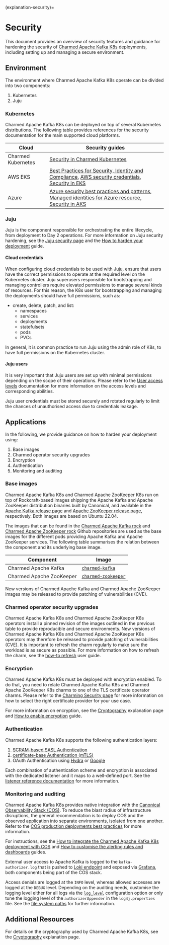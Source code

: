 (explanation-security)=
# Security

This document provides an overview of security features and guidance for hardening the security of [Charmed Apache Kafka K8s](https://charmhub.io/kafka-k8s) deployments, including setting up and managing a secure environment.

## Environment

The environment where Charmed Apache Kafka K8s operate can be divided into two components:

1. Kubernetes
2. Juju 

### Kubernetes

Charmed Apache Kafka K8s can be deployed on top of several Kubernetes distributions. 
The following table provides references for the security documentation for the 
main supported cloud platforms.

| Cloud              | Security guides                                                                                                                                                                                                                                                                                                                                   |
|--------------------|--------------------------------------------------------------------------------------------------------------------------------------------------------------------------------------------------------------------------------------------------------------------------------------------------------------------------------------------------|
| Charmed Kubernetes | [Security in Charmed Kubernetes](https://ubuntu.com/kubernetes/docs/security)                                                                                                                                                                                                                                                                    |
| AWS EKS            | [Best Practices for Security, Identity and Compliance](https://aws.amazon.com/architecture/security-identity-compliance), [AWS security credentials](https://docs.aws.amazon.com/IAM/latest/UserGuide/security-creds.html#access-keys-and-secret-access-keys), [Security in EKS](https://docs.aws.amazon.com/eks/latest/userguide/security.html) | 
| Azure              | [Azure security best practices and patterns](https://learn.microsoft.com/en-us/azure/security/fundamentals/best-practices-and-patterns), [Managed identities for Azure resource](https://learn.microsoft.com/en-us/entra/identity/managed-identities-azure-resources/), [Security in AKS](https://learn.microsoft.com/en-us/azure/aks/concepts-security)                                                      |

### Juju 

Juju is the component responsible for orchestrating the entire lifecycle, from deployment to Day 2 operations. For more information on Juju security hardening, see the
[Juju security page](/) and the [How to harden your deployment](https://juju.is/docs/juju/harden-your-deployment) guide.

#### Cloud credentials

When configuring cloud credentials to be used with Juju, ensure that users have the correct permissions to operate at the required level on the Kubernetes cluster. 
Juju superusers responsible for bootstrapping and managing controllers require elevated permissions to manage several kinds of resources. For this reason, the 
K8s user for bootstrapping and managing the deployments should have full permissions, such as: 

* create, delete, patch, and list:
  * namespaces
  * services
  * deployments
  * statefulsets
  * pods
  * PVCs

In general, it is common practice to run Juju using the admin role of K8s, to have full permissions on the Kubernetes cluster. 

#### Juju users

It is very important that Juju users are set up with minimal permissions depending on the scope of their operations. 
Please refer to the [User access levels](https://juju.is/docs/juju/user-permissions) documentation for more information on the access levels and corresponding abilities. 

Juju user credentials must be stored securely and rotated regularly to limit the chances of unauthorised access due to credentials leakage.

## Applications

In the following, we provide guidance on how to harden your deployment using:

1. Base images
2. Charmed operator security upgrades
3. Encryption 
4. Authentication
5. Monitoring and auditing

### Base images

Charmed Apache Kafka K8s and Charmed Apache ZooKeeper K8s run on top of Rockcraft-based images shipping the Apache Kafka and Apache ZooKeeper 
distribution binaries built by Canonical, and available in the [Apache Kafka release page](https://launchpad.net/kafka-releases) and 
[Apache ZooKeeper release page](https://launchpad.net/zookeeper-releases), respectively. Both images are based on Ubuntu 22.04. 

The images that can be found in the [Charmed Apache Kafka rock](https://github.com/canonical/charmed-spark-rock) and 
[Charmed Apache ZooKeeper rock](https://github.com/canonical/charmed-zookeeper-rock) Github repositories are used as the base 
images for the different pods providing Apache Kafka and Apache ZooKeeper services. 
The following table summarises the relation between the component and its underlying base image. 

| Component         | Image                                                                                                 |
|-------------------|-------------------------------------------------------------------------------------------------------|
| Charmed Apache Kafka     | [`charmed-kafka`](https://github.com/orgs/canonical/packages/container/package/charmed-kafka)         |
| Charmed Apache ZooKeeper | [`charmed-zookeeper`](https://github.com/orgs/canonical/packages/container/package/charmed-zookeeper) |

New versions of Charmed Apache Kafka and Charmed Apache ZooKeeper images may be released to provide patching of vulnerabilities (CVE). 

### Charmed operator security upgrades

Charmed Apache Kafka K8s and Charmed Apache ZooKeeper K8s operators install a pinned revision of the images outlined in the previous table 
to provide reproducible and secure environments. 
New versions of Charmed Apache Kafka K8s and Charmed Apache ZooKeeper K8s operators may therefore be released to provide patching of vulnerabilities (CVE). 
It is important to refresh the charm regularly to make sure the workload is as secure as possible. 
For more information on how to refresh the charm, see the [how-to refresh](/) user guide.

### Encryption

Charmed Apache Kafka K8s must be deployed with encryption enabled. 
To do that, you need to relate Charmed Apache Kafka K8s and Charmed Apache ZooKeeper K8s charms to one of the TLS certificate operator charms. 
Please refer to the [Charming Security page](https://charmhub.io/topics/security-with-x-509-certificates) for more information on how to select the right certificate
provider for your use case. 

For more information on encryption, see the [Cryptography](/) explanation page and [How to enable encryption](/) guide.

### Authentication

Charmed Apache Kafka K8s supports the following authentication layers:

1. [SCRAM-based SASL Authentication](/)
2. [certificate-base Authentication (mTLS)](/)
3. OAuth Authentication using [Hydra](/) or [Google](/)

Each combination of authentication scheme and encryption is associated with the dedicated listener and it maps to a well-defined port. 
See the [listener reference documentation](/) for more information. 

### Monitoring and auditing

Charmed Apache Kafka K8s provides native integration with the [Canonical Observability Stack (COS)](https://charmhub.io/topics/canonical-observability-stack).
To reduce the blast radius of infrastructure disruptions, the general recommendation is to deploy COS and the observed application into separate environments, isolated from one another. Refer to the [COS production deployments best practices](https://charmhub.io/topics/canonical-observability-stack/reference/best-practices) for more information. 

For instructions, see the [How to integrate the Charmed Apache Kafka K8s deployment with COS](/) and [How to customise the alerting rules and dashboards](/) guides.

External user access to Apache Kafka is logged to the `kafka-authorizer.log` that is pushed to [Loki endpoint](https://charmhub.io/loki-k8s) and exposed via [Grafana](https://charmhub.io/grafana), both components being part of the COS stack.

Access denials are logged at the `INFO` level, whereas allowed accesses are logged at the `DEBUG` level. Depending on the auditing needs, 
customise the logging level either for all logs via the [`log_level`](https://charmhub.io/kafka-k8s/configurations?channel=3/stable#log_level) configuration option or
only tune the logging level of the `authorizerAppender` in the `log4j.properties` file. See the [file system paths](/) for further information.

## Additional Resources

For details on the cryptography used by Charmed Apache Kafka K8s, see the [Cryptography](/) explanation page.
